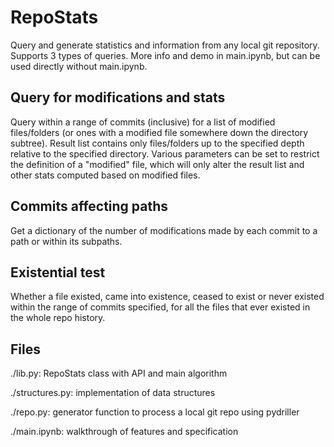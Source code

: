 # RepoStats
Query and generate statistics and information from any local git repository. Supports 3 types of queries. More info and demo in main.ipynb, but can be used directly without main.ipynb.

## Query for modifications and stats
Query within a range of commits (inclusive) for a list of modified files/folders (or ones with a modified file somewhere down the directory subtree). Result list contains only files/folders up to the specified depth relative to the specified directory. Various parameters can be set to restrict the definition of a "modified" file, which will only alter the result list and other stats computed based on modified files.

## Commits affecting paths
Get a dictionary of the number of modifications made by each commit to a path or within its subpaths.

## Existential test
Whether a file existed, came into existence, ceased to exist or never existed within the range of commits specified, for all the files that ever existed in the whole repo history.

## Files
./lib.py: RepoStats class with API and main algorithm

./structures.py: implementation of data structures

./repo.py: generator function to process a local git repo using pydriller

./main.ipynb: walkthrough of features and specification